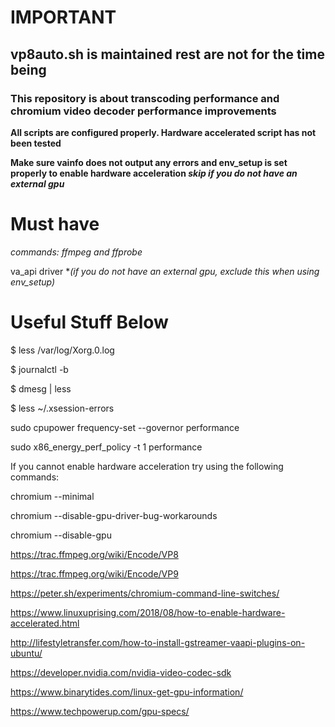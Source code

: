  <h1><b>IMPORTANT</b></h1>
 
 <h2>vp8auto.sh is maintained rest are not for the time being</h2>
 
 <h3>This repository is about transcoding performance and chromium video decoder performance improvements</h3>
 
 <b>All scripts are configured properly. Hardware accelerated script has not been tested</b> 
 
 <b>Make sure vainfo does not output any errors and env_setup is set properly to enable hardware acceleration <i>skip if you do not have an external gpu</i></b>
 
 <h1>Must have</h1>
 
 <span><i>commands: ffmpeg and ffprobe</i></span>
 
 va_api driver *<i>(if you do not have an external gpu, exclude this when using env_setup)</i>
 
 <h1>Useful Stuff Below</h1>

$ less /var/log/Xorg.0.log

$ journalctl -b

$ dmesg | less

$ less ~/.xsession-errors

sudo cpupower frequency-set --governor performance

sudo x86_energy_perf_policy -t 1 performance

 If you cannot enable hardware acceleration try using the following commands:
 
 chromium --minimal
 
 chromium --disable-gpu-driver-bug-workarounds
 
 chromium --disable-gpu

https://trac.ffmpeg.org/wiki/Encode/VP8

https://trac.ffmpeg.org/wiki/Encode/VP9

https://peter.sh/experiments/chromium-command-line-switches/

https://www.linuxuprising.com/2018/08/how-to-enable-hardware-accelerated.html

http://lifestyletransfer.com/how-to-install-gstreamer-vaapi-plugins-on-ubuntu/

https://developer.nvidia.com/nvidia-video-codec-sdk

https://www.binarytides.com/linux-get-gpu-information/

https://www.techpowerup.com/gpu-specs/


